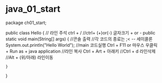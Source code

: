 # java_01_start
package ch01_start;

public class Hello {
//	 라인 주석 ctrl + /
	//ctrl+ (+)or(-) 글자크기 + or -
	public static void main(String[] args) {
		//콘솔 출력
		//각 코드의 종료는 ;< -- 세이콜론
	   System.out.println("Hello World");
       //main 코드실행 Ctrl + F11 or 마우스 우클릭 + Run as + java application
	   //라인 복사 Ctrl + Art + 아래키
	   //Ctrl + d 라인삭제
	   //Alt + (위/아래) 라인이동
	   
	}

}
